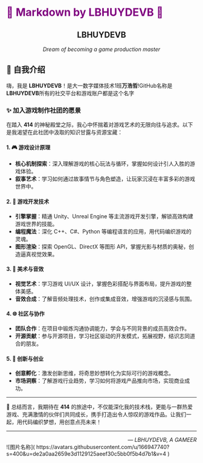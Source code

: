 # <span style="color:purple;">🚀 Markdown by LBHUYDEVB 🚀</span>

<div align="center">
    <h2>LBHUYDEVB</h2>
    <p><em>Dream of becoming a game production master</em></p >
</div>

## 👋 自我介绍

嗨，我是 **LBHUYDEVB**！是大一数字媒体技术1班**万浩哲**!GitHub名称是**LBHUYDEVB**所有的社交平台和游戏账户都是这个名字

### ✨ 加入游戏制作社团的愿景

在踏入 **414** 的神秘殿堂之际，我心中怀揣着对游戏艺术的无限向往与追求。以下是我渴望在此社团中汲取的知识甘露与资源宝藏：

#### 1. **🎮 游戏设计原理**

- **核心机制探索**：深入理解游戏的核心玩法与循环，掌握如何设计引人入胜的游戏体验。
- **叙事艺术**：学习如何通过故事情节与角色塑造，让玩家沉浸在丰富多彩的游戏世界中。

#### 2. **📐 游戏开发技术**

- **引擎掌握**：精通 Unity、Unreal Engine 等主流游戏开发引擎，解锁高效构建游戏世界的技能。
- **编程魔法**：深化 C++、C#、Python 等编程语言的应用，用代码编织游戏的灵魂。
- **图形渲染**：探索 OpenGL、DirectX 等图形 API，掌握光影与材质的奥秘，创造逼真视觉效果。

#### 3. **🎨 美术与音效**

- **视觉艺术**：学习游戏 UI/UX 设计，掌握色彩搭配与界面布局，提升游戏的整体美感。
- **音效合成**：了解音频处理技术，创作或集成音效，增强游戏的沉浸感与氛围。

#### 4. **🌐 社区与协作**

- **团队合作**：在项目中锻炼沟通协调能力，学会与不同背景的成员高效合作。
- **开源贡献**：参与开源项目，学习社区驱动的开发模式，拓展视野，结识志同道合的朋友。

#### 5. **🚀 创新与创业**

- **创意孵化**：激发创新思维，将奇思妙想转化为实际可行的游戏概念。
- **市场洞察**：了解游戏行业趋势，学习如何将游戏产品推向市场，实现商业成功。

---

🌈 总结而言，我期待在 **414** 的旅途中，不仅能深化我的技术栈，更能与一群热爱游戏、充满激情的伙伴们共同成长，携手打造出令人惊叹的游戏作品。让我们一起，用代码编织梦想，用创意点亮未来！

---

<div align="right">
    <em>— LBHUYDEVB, A GAMEER </em>
</div>
![图片名称]( https://avatars.githubusercontent.com/u/166947740?s=400&u=de2a0aa2659e3d1129125aeef30c5bb0f5b4d7b1&v=4 )

